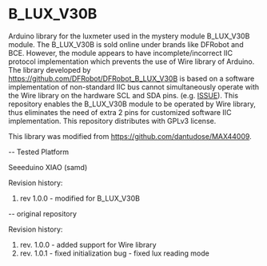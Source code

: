 # B_LUX_V30B
Arduino library for the luxmeter used in the mystery module B_LUX_V30B module. The B_LUX_V30B is sold online under brands like DFRobot and BCE. However, the module appears to have incomplete/incorrect IIC protocol implementation which prevents the use of Wire library of Arduino. The library developed by https://github.com/DFRobot/DFRobot_B_LUX_V30B is based on a software implementation of non-standard IIC bus cannot simultaneously operate with the Wire library on the hardware SCL and SDA pins. (e.g. [ISSUE](https://github.com/DFRobot/DFRobot_B_LUX_V30B/issues/3)). This repository enables the B_LUX_V30B module to be operated by Wire library, thus eliminates the need of extra 2 pins for customized software IIC implementation. This repository distributes with GPLv3 license.

This library was modified from https://github.com/dantudose/MAX44009.

-- Tested Platform

Seeeduino XIAO (samd)

Revision history:

1. rev 1.0.0 - modified for B_LUX_V30B


-- original repository 

Revision history:
1. rev. 1.0.0 - added support for Wire library
2. rev. 1.0.1 - fixed initialization bug
              - fixed lux reading mode
